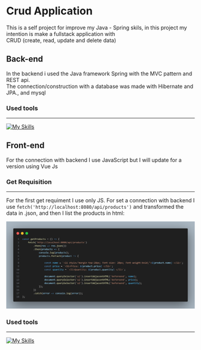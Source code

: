 # Crud Application

This is a self project for improve my Java - Spring skils, in this project my intention is make a fullstack application with <br>
CRUD (create, read, update and delete data)

## Back-end

In the backend i used the Java framework Spring with the MVC pattern and REST api. <br>
The connection/construction with a database was made with Hibernate and JPA., and mysql

### Used tools
---
[![My Skills](https://skillicons.dev/icons?i=postman,eclipse,mysql,java,spring&theme=dark)](https://skillicons.dev)

## Front-end

For the connection with backend I use JavaScript but I will update for a version using Vue Js

### Get Requisition
---

For the first get requiment I use only JS.
For set a connection with backend I use ```fetch('http://localhost:8080/api/products')``` and transformed the data in .json, and then I list the products in html:

<img width="800px" src="https://github.com/K1Melo/Crud-api/blob/main/front/img/getProducts.png?raw=true" />

### Used tools
----
[![My Skills](https://skillicons.dev/icons?i=js,bootstrap,html,css&theme=dark)](https://skillicons.dev)

